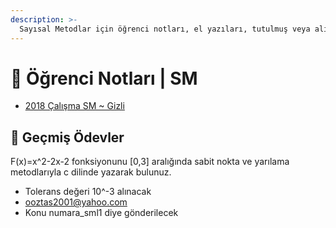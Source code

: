 ```yaml
---
description: >-
  Sayısal Metodlar için öğrenci notları, el yazıları, tutulmuş veya alınmış notlar
---
```


# 📕 Öğrenci Notları \| SM

<!--YPackage.YGitbookIntegration-tarafından-otomatik-oluşturulmuştur-->

- [2018 Çalışma SM ~ Gizli](2018%20%C3%87al%C4%B1%C5%9Fma%20SM%20~%20Gizli.pdf)

<!--YPackage.YGitbookIntegration-tarafından-otomatik-oluşturulmuştur-->

## 📅 Geçmiş Ödevler

F(x)=x^2-2x-2 fonksiyonunu [0,3] aralığında sabit nokta ve yarılama metodlarıyla c dilinde yazarak bulunuz.

- Tolerans değeri 10^-3 alınacak
- ooztas2001@yahoo.com
- Konu numara_sml1 diye gönderilecek

